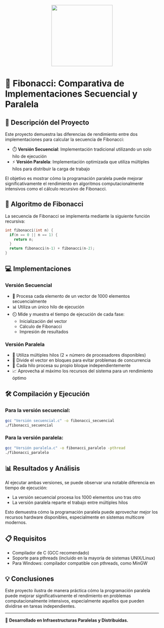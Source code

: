 <p align='center'>
  <img width='200' heigth='225' src='https://user-images.githubusercontent.com/62605744/171186764-43f7aae0-81a9-4b6e-b4ce-af963564eafb.png'>
</p>

# 🧮 Fibonacci: Comparativa de Implementaciones Secuencial y Paralela

## 📝 Descripción del Proyecto

Este proyecto demuestra las diferencias de rendimiento entre dos implementaciones para calcular la secuencia de Fibonacci:

- ⏱️ **Versión Secuencial**: Implementación tradicional utilizando un solo hilo de ejecución
- ⚡ **Versión Paralela**: Implementación optimizada que utiliza múltiples hilos para distribuir la carga de trabajo

El objetivo es mostrar cómo la programación paralela puede mejorar significativamente el rendimiento en algoritmos computacionalmente intensivos como el cálculo recursivo de Fibonacci.

## 🔢 Algoritmo de Fibonacci

La secuencia de Fibonacci se implementa mediante la siguiente función recursiva:

```c
int fibonacci(int n) {
  if(n == 0 || n == 1) {
    return n;
  }
  return fibonacci(n-1) + fibonacci(n-2);
}
```

## 💻 Implementaciones

### Versión Secuencial

- 🔄 Procesa cada elemento de un vector de 1000 elementos secuencialmente
- 📊 Utiliza un único hilo de ejecución
- ⏲️ Mide y muestra el tiempo de ejecución de cada fase:
  - Inicialización del vector
  - Cálculo de Fibonacci
  - Impresión de resultados

### Versión Paralela

- 🚀 Utiliza múltiples hilos (2 × número de procesadores disponibles)
- 🧩 Divide el vector en bloques para evitar problemas de concurrencia
- 🔄 Cada hilo procesa su propio bloque independientemente
- 📈 Aprovecha al máximo los recursos del sistema para un rendimiento óptimo

## 🛠️ Compilación y Ejecución

### Para la versión secuencial:

```bash
gcc "Versión secuencial.c" -o fibonacci_secuencial
./fibonacci_secuencial
```

### Para la versión paralela:

```bash
gcc "Versión paralela.c" -o fibonacci_paralelo -pthread
./fibonacci_paralelo
```

## 📊 Resultados y Análisis

Al ejecutar ambas versiones, se puede observar una notable diferencia en tiempo de ejecución:

- La versión secuencial procesa los 1000 elementos uno tras otro
- La versión paralela reparte el trabajo entre múltiples hilos

Esto demuestra cómo la programación paralela puede aprovechar mejor los recursos hardware disponibles, especialmente en sistemas multicore modernos.

## 📋 Requisitos

- Compilador de C (GCC recomendado)
- Soporte para pthreads (incluido en la mayoría de sistemas UNIX/Linux)
- Para Windows: compilador compatible con pthreads, como MinGW

## 💡 Conclusiones

Este proyecto ilustra de manera práctica cómo la programación paralela puede mejorar significativamente el rendimiento en problemas computacionalmente intensivos, especialmente aquellos que pueden dividirse en tareas independientes.

---

🔬 **Desarrollado en Infraestructuras Paralelas y Distribuidas.**

